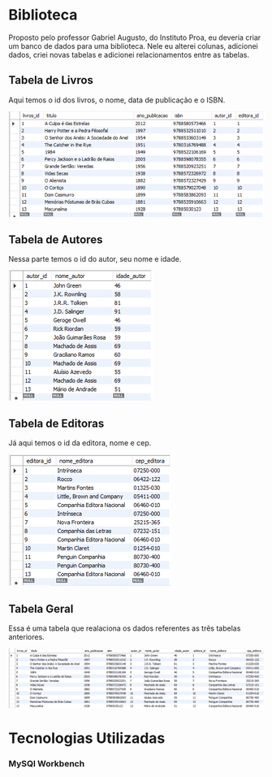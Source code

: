 # Biblioteca
Proposto pelo professor Gabriel Augusto, do Instituto Proa, eu deveria criar um banco de dados para uma biblioteca. Nele eu alterei colunas, adicionei dados, criei novas tabelas e adicionei relacionamentos entre as tabelas.

## Tabela de Livros
Aqui temos o id dos livros, o nome, data de publicação e o ISBN.

![1](https://github.com/RafaelLima07/Banco_de_Dados-Biblioteca-PROA/blob/main/Assets/Tabela-Livros.png)

## Tabela de Autores
Nessa parte temos o id do autor, seu nome e idade.

![2](https://github.com/RafaelLima07/Banco_de_Dados-Biblioteca-PROA/blob/main/Assets/Tabela-Autores.png)

## Tabela de Editoras
Já aqui temos o id da editora, nome e cep.

![3](https://github.com/RafaelLima07/Banco_de_Dados-Biblioteca-PROA/blob/main/Assets/Tabela-Editoras.png)

## Tabela Geral
Essa é uma tabela que realaciona os dados referentes as três tabelas anteriores.

![4](https://github.com/RafaelLima07/Banco_de_Dados-Biblioteca-PROA/blob/main/Assets/Tabela-Geral.png)

# Tecnologias Utilizadas

### MySQl Workbench
